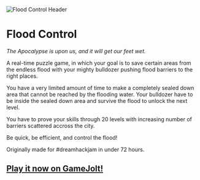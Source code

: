 ![Flood Control Header](https://raw.githubusercontent.com/kosinaz/Flood-Control/master/misc/Header.png)

# Flood Control

*The Apocalypse is upon us, and it will get our feet wet.*

A real-time puzzle game, in which your goal is to save certain areas from the endless flood with your mighty bulldozer pushing flood barriers to the right places.

You have a very limited amount of time to make a completely sealed down area that cannot be reached by the flooding water.
Your bulldozer have to be inside the sealed down area and survive the flood to unlock the next level.

You have to prove your skills through 20 levels with increasing number of barriers scattered accross the city.

Be quick, be efficient, and control the flood!

Originally made for #dreamhackjam in under 72 hours.

## [Play it now on GameJolt!](https://gamejolt.com/games/flood-control/287591)
